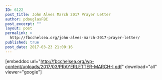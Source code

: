 ```yaml
---
ID: 6122
post_title: John Alves March 2017 Prayer Letter
author: pdouglasFBC
post_excerpt: ""
layout: post
permalink: >
  http://fbcchelsea.org/john-alves-march-2017-prayer-letter/
published: true
post_date: 2017-03-23 21:00:16
---
```

[embeddoc url="http://fbcchelsea.org/wp-content/uploads/2017/03/PRAYERLETTER-MARCH-I.pdf" download="all" viewer="google"]